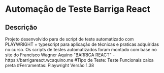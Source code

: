 # Automação de Teste Barriga React

## Descrição 
<p align="left">Projeto desenvolvido para de script de teste automatizado com PLAYWRIGHT + typescript para aplicação de técnicas e praticas adquiridas no curso. Os scripts de testes automatizados foram montado com base no site do Francisco Wagner Aquino "BARRIGA REACT" - https://barrigareact.wcaquino.me
#Tipo de Teste: Teste Funcionais caixa preta
#Ferramentas: 
Playwright Versão 1.38 
